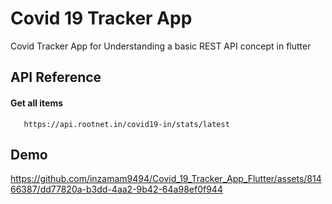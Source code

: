 
# Covid 19 Tracker App

Covid Tracker App for Understanding a basic REST API concept in flutter




## API Reference

#### Get all items

```http
   https://api.rootnet.in/covid19-in/stats/latest
```





## Demo




https://github.com/inzamam9494/Covid_19_Tracker_App_Flutter/assets/81466387/dd77820a-b3dd-4aa2-9b42-64a98ef0f944


